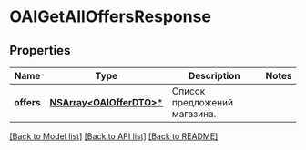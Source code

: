 # OAIGetAllOffersResponse

## Properties
Name | Type | Description | Notes
------------ | ------------- | ------------- | -------------
**offers** | [**NSArray&lt;OAIOfferDTO&gt;***](OAIOfferDTO.md) | Список предложений магазина. | 

[[Back to Model list]](../README.md#documentation-for-models) [[Back to API list]](../README.md#documentation-for-api-endpoints) [[Back to README]](../README.md)


